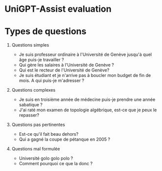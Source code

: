 # UniGPT-Assist evaluation

# Types de questions
1. Questions simples
   - Je suis professeur ordinaire à l'Université de Genève jusqu'à quel âge puis-je travailler ?
   - Qui gère les salaires à l'Université de Genève ?
   - Qui est le recteur de l'Université de Genève?
   - Je suis étudiant et je n'arrive pas à boucler mon budget de fin de mois. A qui puis-je m'adresser ?


2. Questions complexes
   - Je suis en troisième année de médecine puis-je prendre une année sabatique ?
   - J'ai raté mon examen de topologie algébrique, est-ce que je peux le repasser?


3. Questions pas pertinentes
   - Est-ce qu'il fait beau dehors?
   - Qui a gagné la coupe de pétanque en 2005 ?

4. Questions mal formulée
   - Université golo golo polo ?
   - Comment pourquoi ce que la donc ?
